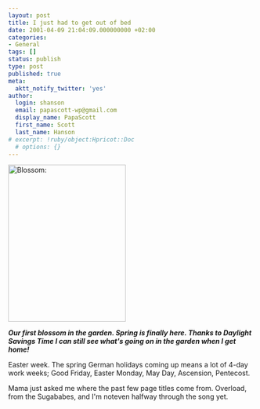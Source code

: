```yaml
---
layout: post
title: I just had to get out of bed
date: 2001-04-09 21:04:09.000000000 +02:00
categories:
- General
tags: []
status: publish
type: post
published: true
meta:
  aktt_notify_twitter: 'yes'
author:
  login: shanson
  email: papascott-wp@gmail.com
  display_name: PapaScott
  first_name: Scott
  last_name: Hanson
# excerpt: !ruby/object:Hpricot::Doc
  # options: {}
---
```

<p><img src="http://www.papascott.de/wordpress/wp-content/uploads/2001/04/blossom.jpg" height="320" width="240" border="0" alt="Blossom: " /></p>
<p><i><b>Our first blossom in the garden. Spring is finally here. Thanks to Daylight Savings Time I can still see what's going on in the garden when I get home!</b></i></p>
<p>Easter week. The spring German holidays coming up means a lot of 4-day work weeks; Good Friday, Easter Monday, May Day, Ascension, Pentecost. </p>
<p>Mama just asked me where the past few page titles come from. Overload, from the Sugababes, and I'm noteven halfway through the song yet.</p>
